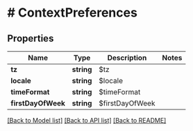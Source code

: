 # # ContextPreferences

## Properties

Name | Type | Description | Notes
------------ | ------------- | ------------- | -------------
**tz** | **string** | $tz | 
**locale** | **string** | $locale | 
**timeFormat** | **string** | $timeFormat | 
**firstDayOfWeek** | **string** | $firstDayOfWeek | 

[[Back to Model list]](../../README.md#documentation-for-models) [[Back to API list]](../../README.md#documentation-for-api-endpoints) [[Back to README]](../../README.md)


